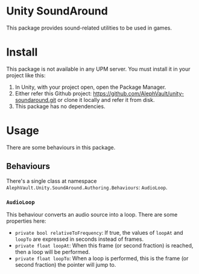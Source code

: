 # Unity SoundAround

This package provides sound-related utilities to be used in games.

# Install

This package is not available in any UPM server. You must install it in your project like this:

1. In Unity, with your project open, open the Package Manager.
2. Either refer this Github project: https://github.com/AlephVault/unity-soundaround.git or clone it locally and refer it from disk.
3. This package has no dependencies.

# Usage

There are some behaviours in this package.

## Behaviours

There's a single class at namespace `AlephVault.Unity.SoundAround.Authoring.Behaviours`: `AudioLoop`.

### `AudioLoop`

This behaviour converts an audio source into a loop. There are some properties here:

- `private bool relativeToFrequency`: If true, the values of `loopAt` and `loopTo` are expressed in seconds instead of frames.
- `private float loopAt`: When this frame (or second fraction) is reached, then a loop will be performed.
- `private float loopTo`: When a loop is performed, this is the frame (or second fraction) the pointer will jump to.